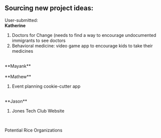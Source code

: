 ## Sourcing new project ideas:

User-submitted: <br>
**Katherine** <br>
<ol>
<li>Doctors for Change (needs to find a way to encourage undocumented immigrants to see doctors</li>
<li>Behavioral medicine: video game app to encourage kids to take their medicines</li>
</ol> 
<br>
**Mayank**
<br>
<br>
**Mathew**
<ol>
<li>Event planning cookie-cutter app
</ol>
<br>
**Jason**
<ol>
<li>Jones Tech Club Website
</ol>
<br>

Potential Rice Organizations
